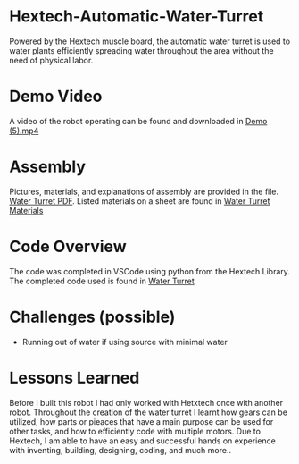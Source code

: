 # Hextech-Automatic-Water-Turret
Powered by the Hextech muscle board, the automatic water turret is used to water plants efficiently spreading water throughout the area without the need of physical labor. 

# Demo Video
A video of the robot operating can be found and downloaded in [Demo (5).mp4](DEMO%20(5).mp4)

# Assembly 
Pictures, materials, and explanations of  assembly are provided in the file. 
[Water Turret PDF](./Automatic%20Page%20Turner.pdf). Listed materials on a sheet are found in [Water Turret Materials](Water%20Turret%20.xlsx)

# Code Overview
The code was completed in VSCode using python from the Hextech Library. The completed code used is found in [Water Turret](Hextech-Automatic-Page-Turner/CODE/auto%20page%20turner)



# Challenges (possible)
- Running out of water if using source with minimal water


# Lessons Learned
Before I built this robot I had only worked with Hetxtech once with another robot. Throughout the creation of the water turret I learnt how gears can be utilized, how parts or pieaces that have a main purpose can be used for other tasks, and how to efficiently code with multiple motors. Due to Hextech, I am able to have an easy and successful hands on experience with inventing, building, designing, coding, and much more..
